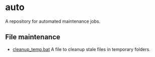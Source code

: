 # auto
A repository for automated maintenance jobs.

## File maintenance
- [cleanup_temp.bat](cleanup_temp.bat) A file to cleanup stale files in temporary folders.
